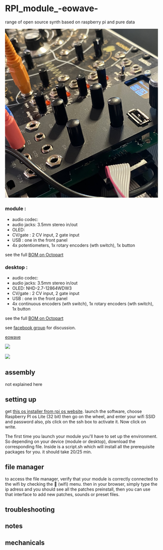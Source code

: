 # RPI_module_-eowave-
range of open source synth based on raspberry pi  and pure data

![](images/rpi_module.jpg)

### module : 
- audio codec: 
- audio jacks: 3.5mm stereo in/out
- OLED: 
- CV/gate : 2 CV input, 2 gate input
- USB : one in the front panel
- 4x potentiometers, 1x rotary encoders (wth switch), 1x button

see the full [BOM on Octopart](https://)

### desktop : 
- audio codec: 
- audio jacks: 3.5mm stereo in/out
- OLED: NHD-2.7-12864WDW3
- CV/gate : 2 CV input, 2 gate input
- USB : one in the front panel
- 4x continuous encoders (wth switch), 1x rotary encoders (wth switch), 1x button

see the full [BOM on Octopart](https://)

see [facebook group](https://) for discussion.

[eowave](https://www.instagram.com/eowave_modular/)

![](images/module.png)

![](images/desktop.jpg)

## assembly

not explained here

## setting up

get [this os installer from rpi os website](https://www.raspberrypi.com/software/).
launch the software, choose Raspberry PI os Lite (32 bit) then go on the wheel, and enter your wifi SSID and password also, pls click on the ssh box to activate it. Now click on write. 

The first time you launch your module you'll have to set up the environment. So depending on your device (module or desktop), download the corresponding file. Inside is a script.sh which will install all the prerequisite packages for you. it should take 20/25 min.

## file manager

to access the file manager, verify that your module is correctly connected to the wifi by checking the 📶 (wifi) menu. 
then in your browser, simply type the ip adress and you should see all the patches preinstall, then you can use that interface to add new patches, sounds or preset files.


## troubleshooting

## notes

## mechanicals
